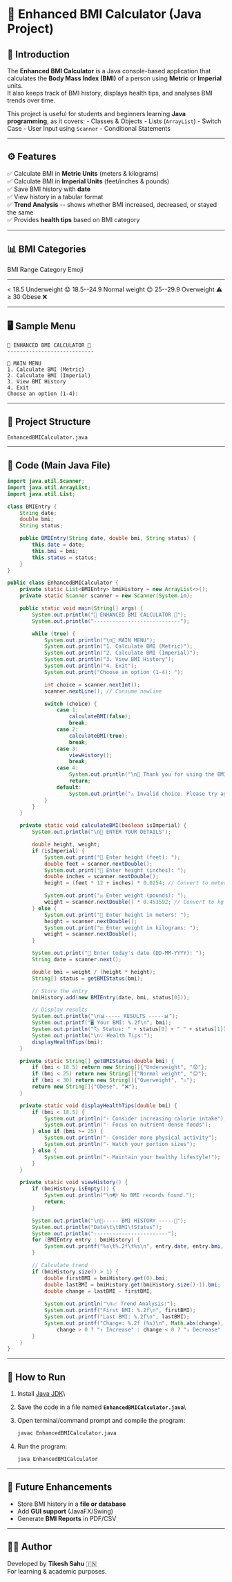 # 🌟 Enhanced BMI Calculator (Java Project)

## 📌 Introduction

The **Enhanced BMI Calculator** is a Java console-based application that
calculates the **Body Mass Index (BMI)** of a person using **Metric** or
**Imperial** units.\
It also keeps track of BMI history, displays health tips, and analyses
BMI trends over time.

This project is useful for students and beginners learning **Java
programming**, as it covers: - Classes & Objects - Lists (`ArrayList`) -
Switch Case - User Input using `Scanner` - Conditional Statements

------------------------------------------------------------------------

## ⚙️ Features

✅ Calculate BMI in **Metric Units** (meters & kilograms)\
✅ Calculate BMI in **Imperial Units** (feet/inches & pounds)\
✅ Save BMI history with **date**\
✅ View history in a tabular format\
✅ **Trend Analysis** -- shows whether BMI increased, decreased, or
stayed the same\
✅ Provides **health tips** based on BMI category

------------------------------------------------------------------------

## 📊 BMI Categories

  BMI Range    Category        Emoji
  ------------ --------------- -------
  \< 18.5      Underweight     😟
  18.5--24.9   Normal weight   😊
  25--29.9     Overweight      ⚠️
  ≥ 30         Obese           ❌

------------------------------------------------------------------------

## 🖥️ Sample Menu

    🌟 ENHANCED BMI CALCULATOR 🌟
    ----------------------------

    🔹 MAIN MENU
    1. Calculate BMI (Metric)
    2. Calculate BMI (Imperial)
    3. View BMI History
    4. Exit
    Choose an option (1-4):

------------------------------------------------------------------------

## 📂 Project Structure

    EnhancedBMICalculator.java

------------------------------------------------------------------------

## 📝 Code (Main Java File)

``` java
import java.util.Scanner;
import java.util.ArrayList;
import java.util.List;

class BMIEntry {
    String date;
    double bmi;
    String status;

    public BMIEntry(String date, double bmi, String status) {
        this.date = date;
        this.bmi = bmi;
        this.status = status;
    }
}

public class EnhancedBMICalculator {
    private static List<BMIEntry> bmiHistory = new ArrayList<>();
    private static Scanner scanner = new Scanner(System.in);

    public static void main(String[] args) {
        System.out.println("🌟 ENHANCED BMI CALCULATOR 🌟");
        System.out.println("----------------------------");

        while (true) {
            System.out.println("\n🔹 MAIN MENU");
            System.out.println("1. Calculate BMI (Metric)");
            System.out.println("2. Calculate BMI (Imperial)");
            System.out.println("3. View BMI History");
            System.out.println("4. Exit");
            System.out.print("Choose an option (1-4): ");

            int choice = scanner.nextInt();
            scanner.nextLine(); // Consume newline

            switch (choice) {
                case 1:
                    calculateBMI(false);
                    break;
                case 2:
                    calculateBMI(true);
                    break;
                case 3:
                    viewHistory();
                    break;
                case 4:
                    System.out.println("\n👋 Thank you for using the BMI Calculator!");
                    return;
                default:
                    System.out.println("⚠️ Invalid choice. Please try again.");
            }
        }
    }

    private static void calculateBMI(boolean isImperial) {
        System.out.println("\n📝 ENTER YOUR DETAILS");

        double height, weight;
        if (isImperial) {
            System.out.print("📏 Enter height (feet): ");
            double feet = scanner.nextDouble();
            System.out.print("📏 Enter height (inches): ");
            double inches = scanner.nextDouble();
            height = (feet * 12 + inches) * 0.0254; // Convert to meters

            System.out.print("⚖️ Enter weight (pounds): ");
            weight = scanner.nextDouble() * 0.453592; // Convert to kg
        } else {
            System.out.print("📏 Enter height in meters: ");
            height = scanner.nextDouble();
            System.out.print("⚖️ Enter weight in kilograms: ");
            weight = scanner.nextDouble();
        }

        System.out.print("📅 Enter today's date (DD-MM-YYYY): ");
        String date = scanner.next();

        double bmi = weight / (height * height);
        String[] status = getBMIStatus(bmi);

        // Store the entry
        bmiHistory.add(new BMIEntry(date, bmi, status[0]));

        // Display results
        System.out.println("\n📊----- RESULTS -----📊");
        System.out.printf("🖥️ Your BMI: %.2f\n", bmi);
        System.out.println("🏷️ Status: " + status[0] + " " + status[1]);
        System.out.println("\n💡 Health Tips:");
        displayHealthTips(bmi);
    }

    private static String[] getBMIStatus(double bmi) {
        if (bmi < 18.5) return new String[]{"Underweight", "😟"};
        if (bmi < 25) return new String[]{"Normal weight", "😊"};
        if (bmi < 30) return new String[]{"Overweight", "⚠️"};
        return new String[]{"Obese", "❌"};
    }

    private static void displayHealthTips(double bmi) {
        if (bmi < 18.5) {
            System.out.println("- Consider increasing calorie intake");
            System.out.println("- Focus on nutrient-dense foods");
        } else if (bmi >= 25) {
            System.out.println("- Consider more physical activity");
            System.out.println("- Watch your portion sizes");
        } else {
            System.out.println("- Maintain your healthy lifestyle!");
        }
    }

    private static void viewHistory() {
        if (bmiHistory.isEmpty()) {
            System.out.println("\n📭 No BMI records found.");
            return;
        }

        System.out.println("\n📅----- BMI HISTORY -----📅");
        System.out.println("Date\t\tBMI\tStatus");
        System.out.println("------------------------");
        for (BMIEntry entry : bmiHistory) {
            System.out.printf("%s\t%.2f\t%s\n", entry.date, entry.bmi, entry.status);
        }

        // Calculate trend
        if (bmiHistory.size() > 1) {
            double firstBMI = bmiHistory.get(0).bmi;
            double lastBMI = bmiHistory.get(bmiHistory.size()-1).bmi;
            double change = lastBMI - firstBMI;
            
            System.out.println("\n📈 Trend Analysis:");
            System.out.printf("First BMI: %.2f\n", firstBMI);
            System.out.printf("Last BMI: %.2f\n", lastBMI);
            System.out.printf("Change: %.2f (%s)\n", Math.abs(change), 
                change > 0 ? "↑ Increase" : change < 0 ? "↓ Decrease" : "No change");
        }
    }
}
```

------------------------------------------------------------------------

## 🚀 How to Run

1.  Install [Java
    JDK](https://www.oracle.com/java/technologies/javase-downloads.html)\

2.  Save the code in a file named **`EnhancedBMICalculator.java`**\

3.  Open terminal/command prompt and compile the program:

    ``` sh
    javac EnhancedBMICalculator.java
    ```

4.  Run the program:

    ``` sh
    java EnhancedBMICalculator
    ```

------------------------------------------------------------------------

## 🎯 Future Enhancements

-   Store BMI history in a **file or database**
-   Add **GUI support** (JavaFX/Swing)
-   Generate **BMI Reports** in PDF/CSV

------------------------------------------------------------------------

## 👨‍💻 Author

Developed by **Tikesh Sahu** 🇮🇳\
For learning & academic purposes.
